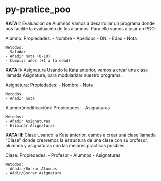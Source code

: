 # py-pratice_poo

**KATA I:** Evaluacion de Alumnos
 Vamos a desarrollar un programa donde nos facilite la evaluación de los alumnos. Para ello vamos a usar un POO.

Alumno:
    Propiedades:
    - Nombre
    - Apellidos
    - DNI
    - Edad
    - Nota

    Metodos:
    - Saludar
    - Añadir nota (0-10)
    - Cumplir años (+1 a la edad)

**KATA II:** Asignatura
 Usando la Kata anterior, vamos a crear una clase llamada Asignatura, para modularizar nuestro programa.

Asignatura:
    Propiedades:
    - Nombre
    - Nota

    Metodos
    - Añadir nota

Alumno(modificación):
    Propiedades:
    - Asignaturas

    Metodos:
    - Añadir Asignaturas
    - Eliminar Asignaturas

**KATA III**: Clase
 Usando la Kata anterior, camos a crear una clase llamada "Clase" donde crearemos la estructura de una clase con su profesor, alumnos y asignaturas con las mejores practicas posibles.

Clase:
    Propiedades:
    - Profesor
    - Alumnos
    - Asignaturas

    Metodos:
    - Añadir/Borrar Alumnos
    - Aádir/Borrar Asignatura